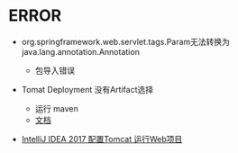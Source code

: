 # ERROR

- org.springframework.web.servlet.tags.Param无法转换为java.lang.annotation.Annotation
    - 包导入错误

- Tomat Deployment 没有Artifact选择
    - 运行 maven 
    - [文档](https://blog.csdn.net/Jae_Wang/article/details/81208706)    

- [IntelliJ IDEA 2017 配置Tomcat 运行Web项目](https://www.cnblogs.com/xuange306/p/7012341.html)


```java


```